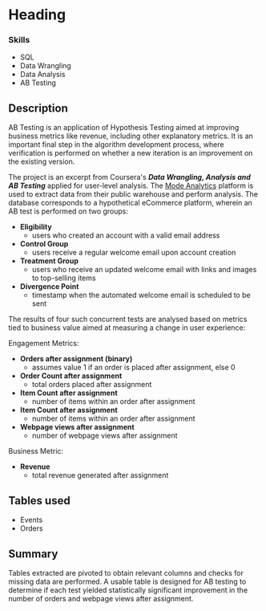# Heading

### Skills
- SQL
- Data Wrangling
- Data Analysis
- AB Testing

Description
---
AB Testing is an application of Hypothesis Testing aimed at improving business metrics like revenue, including other explanatory metrics. It is an important final step in the algorithm development process, where verification is performed on whether a new iteration is an improvement on the existing version. 

The project is an excerpt from Coursera's ***Data Wrangling, Analysis and AB Testing*** applied for user-level analysis. The [Mode Analytics](https://mode.com/) platform is used to extract data from their public warehouse and perform analysis. The database corresponds to a hypothetical eCommerce platform, wherein an AB test is performed on two groups: 

- **Eligibility**
    - users who created an account with a valid email address
- **Control Group**
    - users receive a regular welcome email upon account creation
- **Treatment Group**
    - users who receive an updated welcome email with links and images to top-selling items
- **Divergence Point**
    - timestamp when the automated welcome email is scheduled to be sent

The results of four such concurrent tests are analysed based on metrics tied to business value aimed at measuring a change in user experience:

Engagement Metrics:
- **Orders after assignment (binary)**
    - assumes value 1 if an order is placed after assignment, else 0
- **Order Count after assignment**
    - total orders placed after assignment
- **Item Count after assignment**
    - number of items within an order after assignment
- **Item Count after assignment**
    - number of items within an order after assignment
- **Webpage views after assignment**
    - number of webpage views after assignment

Business Metric:
- **Revenue**
    - total revenue generated after assignment
    
Tables used
---
- Events
- Orders

Summary
---
Tables extracted are pivoted to obtain relevant columns and checks for missing data are performed. A usable table is designed for AB testing to determine if each test yielded statistically significant improvement in the number of orders and webpage views after assignment.
